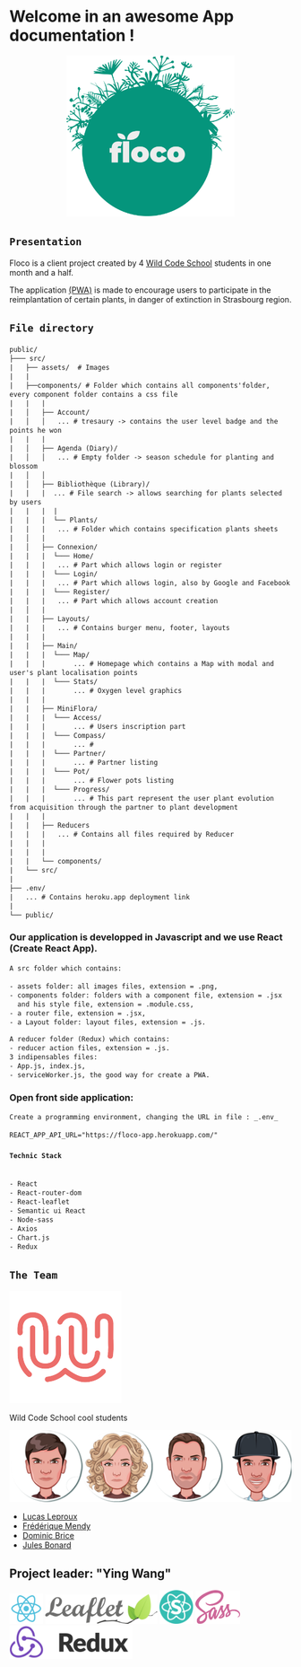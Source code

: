<div bgcolor="#EBD3B7">

# Welcome in an awesome App documentation !

<div align="center"><img src="./src/assets/logo-floco-rond.png" alt="logo floco" width="300"/></div>

## `Presentation`

Floco is a client project created by 4 [Wild Code School](https://www.wildcodeschool.com/) students in one month and a half.

The application [(PWA)](https://fr.wikipedia.org/wiki/Progressive_web_app) is made to encourage users to participate in the reimplantation of certain plants, in danger of extinction in Strasbourg region.

## `File directory`

```
public/
├─── src/
|   ├── assets/  # Images
|   |
|   ├──components/ # Folder which contains all components'folder, every component folder contains a css file
|   |   |
|   │   ├── Account/
|   │   │   ... # tresaury -> contains the user level badge and the points he won
|   |   |
|   │   ├── Agenda (Diary)/
|   │   │   ... # Empty folder -> season schedule for planting and blossom
|   │   │
|   │   ├── Bibliothèque (Library)/
|   |   |  ... # File search -> allows searching for plants selected by users
|   |   |  |
|   |   |  └── Plants/
|   |   |   ... # Folder which contains specification plants sheets
|   │   |
|   │   ├── Connexion/
|   |   |  └─── Home/
|   |   |   ... # Part which allows login or register
|   |   |  └─── Login/
|   |   |   ... # Part which allows login, also by Google and Facebook
|   |   |  └─── Register/
|   |   |   ... # Part which allows account creation
|   │   |
|   |   ├── Layouts/
|   |   |   ... # Contains burger menu, footer, layouts
|   |   |
|   |   ├── Main/
|   |   |  └─── Map/
|   |   |       ... # Homepage which contains a Map with modal and user's plant localisation points
|   |   |  └─── Stats/
|   |   |       ... # Oxygen level graphics
|   |   |
|   |   ├── MiniFlora/
|   |   |  └─── Access/
|   |   |       ... # Users inscription part
|   |   |  └─── Compass/
|   |   |       ... #
|   |   |  └─── Partner/
|   |   |       ... # Partner listing
|   |   |  └─── Pot/
|   |   |       ... # Flower pots listing
|   |   |  └─── Progress/
|   |   |       ... # This part represent the user plant evolution from acquisition through the partner to plant development
|   |   |
|   |   ├── Reducers
|   |   |   ... # Contains all files required by Reducer
|   |   |
|   |   |
|   |   └── components/
|   └── src/
|
├── .env/
|   ... # Contains heroku.app deployment link
|
└── public/

```

### Our application is developped in Javascript and we use React (Create React App).

```
A src folder which contains:

- assets folder: all images files, extension = .png,
- components folder: folders with a component file, extension = .jsx
  and his style file, extension = .module.css,
- a router file, extension = .jsx,
- a Layout folder: layout files, extension = .js.
```

```
A reducer folder (Redux) which contains:
- reducer action files, extension = .js.
3 indipensables files:
- App.js, index.js,
- serviceWorker.js, the good way for create a PWA.
```

### Open front side application:

```
Create a programming environment, changing the URL in file : _.env_

REACT_APP_API_URL="https://floco-app.herokuapp.com/"
```

#### `Technic Stack`

```

- React
- React-router-dom
- React-leaflet
- Semantic ui React
- Node-sass
- Axios
- Chart.js
- Redux
```

## `The Team`

![](src/assets/8874047.png)

Wild Code School cool students

<img src="./src/assets/FlocoTeam.png" alt="Team Floco">

- [Lucas Leproux](https://github.com/lucas240)
- [Frédérique Mendy](https://github.com/Superdref)
- [Dominic Brice](https://github.com/dominicBrice)
- [Jules Bonard](https://github.com/julesbonard)

## Project leader: "Ying Wang"

<img src="./src/assets/react-logo.png" alt="logo React" width="60"/>

<img src="./src/assets/Leaflet_logo.png" alt="logo Leaflet" width="200"/>

<img src="./src/assets/semanticuireact-logo.png" alt="logo Semantic Ui React" width="60"/>

<img src="./src/assets/sass-logo.png" alt="logo Sass" width="80"/>

<img src="./src/assets/redux.png" alt="logo Redux" width="220"/>

</div>
